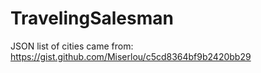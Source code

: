 # TravelingSalesman

JSON list of cities came from:
https://gist.github.com/Miserlou/c5cd8364bf9b2420bb29

